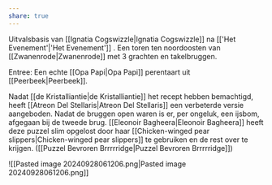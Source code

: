 ```yaml
---
share: true
---
```

Uitvalsbasis van [[Ignatia Cogswizzle|Ignatia Cogswizzle]] na [['Het Evenement'|'Het Evenement']] . Een toren ten noordoosten van [[Zwanenrode|Zwanenrode]] met 3 grachten en takelbruggen.

Entree: Een echte [[Opa Papi|Opa Papi]] perentaart uit [[Peerbeek|Peerbeek]].

Nadat [[de Kristalliantie|de Kristalliantie]]
het recept hebben bemachtigd, heeft [[Atreon Del Stellaris|Atreon Del Stellaris]] een verbeterde versie aangeboden. Nadat de bruggen open waren is er, per ongeluk, een ijsbom, afgegaan bij de tweede brug. [[Eleonoir Bagheera|Eleonoir Bagheera]] heeft deze puzzel slim opgelost door haar [[Chicken-winged pear slippers|Chicken-winged pear slippers]] te gebruiken en de rest over te krijgen. ([[Puzzel Bevroren Brrrrridge|Puzzel Bevroren Brrrrridge]])

![[Pasted image 20240928061206.png|Pasted image 20240928061206.png]]
